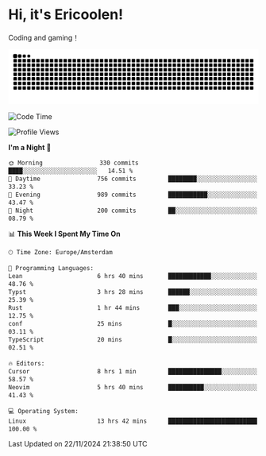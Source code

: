 # Hi, it's Ericoolen!
Coding and gaming！

<picture>
  <source media="(prefers-color-scheme: dark)" srcset="https://raw.githubusercontent.com/Eric-Song-Nop/Eric-Song-Nop/output/github-contribution-grid-snake-dark.svg">
  <source media="(prefers-color-scheme: light)" srcset="https://raw.githubusercontent.com/Eric-Song-Nop/Eric-Song-Nop/output/github-contribution-grid-snake.svg">
  <img alt="github contribution grid snake animation" src="https://raw.githubusercontent.com/Eric-Song-Nop/Eric-Song-Nop/output/github-contribution-grid-snake.svg">
</picture>

<!--START_SECTION:waka-->
![Code Time](http://img.shields.io/badge/Code%20Time-1%2C602%20hrs%2058%20mins-blue)

![Profile Views](http://img.shields.io/badge/Profile%20Views-7-blue)

**I'm a Night 🦉** 

```text
🌞 Morning                330 commits         ████░░░░░░░░░░░░░░░░░░░░░   14.51 % 
🌆 Daytime                756 commits         ████████░░░░░░░░░░░░░░░░░   33.23 % 
🌃 Evening                989 commits         ███████████░░░░░░░░░░░░░░   43.47 % 
🌙 Night                  200 commits         ██░░░░░░░░░░░░░░░░░░░░░░░   08.79 % 
```


📊 **This Week I Spent My Time On** 

```text
🕑︎ Time Zone: Europe/Amsterdam

💬 Programming Languages: 
Lean                     6 hrs 40 mins       ████████████░░░░░░░░░░░░░   48.76 % 
Typst                    3 hrs 28 mins       ██████░░░░░░░░░░░░░░░░░░░   25.39 % 
Rust                     1 hr 44 mins        ███░░░░░░░░░░░░░░░░░░░░░░   12.75 % 
conf                     25 mins             █░░░░░░░░░░░░░░░░░░░░░░░░   03.11 % 
TypeScript               20 mins             █░░░░░░░░░░░░░░░░░░░░░░░░   02.51 % 

🔥 Editors: 
Cursor                   8 hrs 1 min         ███████████████░░░░░░░░░░   58.57 % 
Neovim                   5 hrs 40 mins       ██████████░░░░░░░░░░░░░░░   41.43 % 

💻 Operating System: 
Linux                    13 hrs 42 mins      █████████████████████████   100.00 % 
```


 Last Updated on 22/11/2024 21:38:50 UTC
<!--END_SECTION:waka-->
